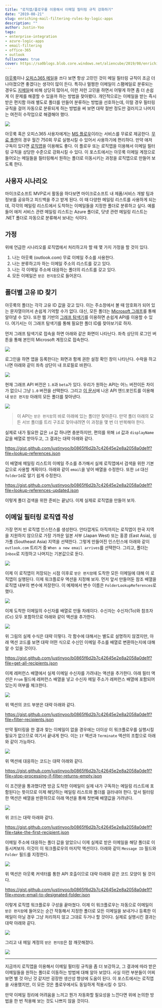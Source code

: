 ```yaml
---
title: "로직앱/플로우를 이용해서 이메일 필터링 규칙 강화하기"
date: "2019-08-21"
slug: enriching-mail-filtering-rules-by-logic-apps
description: ""
author: Justin-Yoo
tags:
- enterprise-integration
- azure-logic-apps
- email-filtering
- office-365
- outlook
fullscreen: true
cover: https://sa0blogs.blob.core.windows.net/aliencube/2019/08/enriching-mail-filtering-by-logic-apps-00.png
---
```


[아웃룩](https://outlook.com)이나 [오피스365 메일](https://outlook.office.com)을 쓰다 보면 항상 고민인 것이 메일 필터링 규칙이 조금 더 나아졌으면 좋겠다는 생각이 많이 든다. 특히나 멀쩡한 이메일이 스팸메일로 분류되는 경우도 [지메일](https://gmail.com)에 비해 상당히 많아서, 이런 저런 고민을 하면서 어떻게 하면 좀 더 손쉽게 이 문제를 해결할 수 있을까 하는 방법을 찾아봤다. 개인적으로는 이메일을 받는 즉시 받은 편지함 아래 별도로 폴더를 만들어 분류하는 방법을 선호하는데, 이럴 경우 필터링 규칙을 걸어 자동으로 분류되게 하는 방법을 써 보면 대략 절반 정도만 걸러지고 나머지는 여전히 수작업으로 해결해야 했다.

![](https://sa0blogs.blob.core.windows.net/aliencube/2019/08/enriching-mail-filtering-by-logic-apps-01.jpg)

아웃룩 혹은 오피스365 사용자에게는 [MS 플로우](https://flow.microsoft.com)이라는 서비스를 무료로 제공한다. [무료 플랜](https://flow.microsoft.com/ko-kr/pricing/?currency=KRW)의 경우 월간 750회 무료 실행시킬 수 있어서 사용하기에 편리하다. 만약 애저 구독이 있다면 [로직앱](https://azure.microsoft.com/ko-kr/services/logic-apps/)을 이용해도 좋다. 이 플로우 또는 로직앱을 이용해서 이메일 필터링 규칙을 상당한 수준으로 강화시킬 수 있다. 이 포스트에서는 아웃룩 이메일 계정으로 들어오는 메일들을 필터링해서 원하는 폴더로 이동시키는 과정을 로직앱으로 만들어 보도록 한다.

## 사용자 시나리오

마이크로소프트 MVP로서 활동을 하다보면 마이크로소프트 내 제품/서비스 개발 팀과 정보를 공유하고 피드백을 주고 받게 된다. 이 때 다양한 메일링 리스트를 사용하게 되는데, 각각의 메일링 리스트에서 도착하는 이메일들을 지정한 폴더로 분류하고 싶다. 예를 들어 애저 서비스 관련 메일링 리스트는 Azure 폴더로, 닷넷 관련 메일링 리스트는 .NET 폴더로 자동으로 분류해서 보내는 식이다.

## 가정

위에 언급한 시나리오를 로직앱에서 처리하고자 할 때 몇 가지 가정을 할 것이 있다.

1. 나는 아웃룩 (outlook.com) 무료 이메일 주소를 사용한다.
2. 나는 분류하고자 하는 이메일 주소의 리스트를 갖고 있다.
3. 나는 각 이메일 주소에 대응하는 폴더의 리스트를 갖고 있다.
4. 모든 이메일은 `받은 편지함`으로 들어온다.

## 폴더별 고유 ID 찾기

아웃룩의 폴더는 각각 고유 ID 값을 갖고 있다. 이는 주소창에서 볼 때 암호화가 되어 있는 문자열이어서 손쉽게 기억할 수가 없다. 대신, 모든 폴더는 [Microsoft 그래프](https://developer.microsoft.com/en-us/graph)를 통해 알아낼 수 있다. 또한 웹 기반의 [그래프 탐색기](https://developer.microsoft.com/en-us/graph/graph-explorer)를 이용하면 손쉽게 API를 이용할 수 있다. 여기서는 이 그래프 탐색기를 통해 필요한 폴더 ID를 찾아보기로 하자.

먼저 그래프 탐색기로 접속을 하면 아래와 같은 화면이 나타난다. 좌측 상단의 로그인 버튼을 통해 본인의 Microsoft 계정으로 접속한다.

![](https://sa0blogs.blob.core.windows.net/aliencube/2019/08/enriching-mail-filtering-by-logic-apps-02.png)

로그인을 하면 앱을 등록한다는 화면과 함께 권한 설정 확인 창이 나타난다. 수락을 하고 나면 아래와 같이 좌측 상단이 내 프로필로 바뀐다.

![](https://sa0blogs.blob.core.windows.net/aliencube/2019/08/enriching-mail-filtering-by-logic-apps-03.png)

현재 그래프 API 버전은 `1.0`과 `beta`가 있다. 우리가 원하는 API는 어느 버전이든 차이가 없으니 그냥 `1.0` 버전을 선택한다. 그리고 [이 문서](https://docs.microsoft.com/en-us/graph/api/user-list-mailfolders?view=graph-rest-1.0&tabs=http)에 나온 API 엔드포인트를 이용해 내 `받은 편지함` 아래의 모든 폴더를 찾아낸다.

![](https://sa0blogs.blob.core.windows.net/aliencube/2019/08/enriching-mail-filtering-by-logic-apps-04.png)

> 이 API는 `받은 편지함`의 바로 아래에 있는 폴더만 찾아준다. 만약 폴더 아래의 모든 서브 폴더를 트리 구조로 찾아내려면 이 과정을 몇 번 더 반복해야 한다.

실제로 내가 필요한 값은 `id` 값 하나면 충분하지만, 편의를 위해 `id` 값과 `displayName` 값을 배열로 받아두고, 그 결과는 대략 아래와 같다.

https://gist.github.com/justinyoo/b0865f6d2b7c42645e2e8a2058a0de1f?file=lookup-references.json

이 배열에 메일링 리스트의 이메일 주소를 추가해서 실제 로직앱에서 검색을 위한 기본 값으로 사용할 계획이다. 아래와 같이 `email`을 넣어 배열을 수정한다. 또한 `id` 대신 `folderId`로 알기 쉽게 수정한다.

https://gist.github.com/justinyoo/b0865f6d2b7c42645e2e8a2058a0de1f?file=lookup-references-updated.json

이렇게 폴더 검색을 위한 준비는 끝났다. 이제 실제로 로직앱을 만들어 보자.

## 이메일 필터링 로직앱 작성

가장 먼저 빈 로직앱 인스턴스를 생성한다. 안타깝게도 아직까지는 로직앱이 한국 지역을 지원하지 않으므로 가장 가까운 일본 서부 (Japan West) 또는 홍콩 (East Asia), 싱가폴 (Southeast Asia) 지역을 선택한다. 그렇게 만들어진 인스턴스에 아래와 같이 `outlook.com` 트리거 중 `When a new email arrives`를 선택한다. 그리고, 폴더는 `Inbox`로 지정하고 나머지는 기본값으로 둔다.

![](https://sa0blogs.blob.core.windows.net/aliencube/2019/08/enriching-mail-filtering-by-logic-apps-05.png)

이제 이 로직앱이 저장되는 시점 이후로 `받은 편지함`에 도착한 모든 이메일에 대해 이 로직앱이 실행된다. 이제 워크플로우 액션을 지정해 보자. 먼저 앞서 만들어둔 참조 배열을 로직앱 내부의 변수에 저장한다. 이 예제에서 변수 이름은 `FolderLookupReferences`로 했다.

![](https://sa0blogs.blob.core.windows.net/aliencube/2019/08/enriching-mail-filtering-by-logic-apps-06.png)

이제 도착한 이메일의 수신자를 배열로 만들 차례이다. 수신자는 수신자(To)와 참조자(Cc) 모두 포함하므로 아래와 같이 액션을 추가한다.

![](https://sa0blogs.blob.core.windows.net/aliencube/2019/08/enriching-mail-filtering-by-logic-apps-07.png)

위 그림의 실제 수식은 대략 이렇다. 각 함수에 대해서는 별도로 설명하지 않겠지만, 아래 액션 코드를 보면 대략 어떤 식으로 수신인 이메일 주소를 배열로 변환하는지에 대해 알 수 있을 것이다.

https://gist.github.com/justinyoo/b0865f6d2b7c42645e2e8a2058a0de1f?file=get-all-recipients.json

이제 레퍼런스 배열에서 실제 이메일 수신자를 가려내는 액션을 추가한다. 아래 필터 액션은 `From` 필드에 레퍼런스 배열을 넣고 수신자 메일 주소가 레퍼런스 배열에 포함되어 있는지 여부를 체크한다.

![](https://sa0blogs.blob.core.windows.net/aliencube/2019/08/enriching-mail-filtering-by-logic-apps-08.png)

위 액션의 코드 부분은 대략 아래와 같다.

https://gist.github.com/justinyoo/b0865f6d2b7c42645e2e8a2058a0de1f?file=filter-recipients.json

만약 필터링을 한 결과 찾는 이메일이 없을 경우에는 더이상 이 워크플로우를 실행시킬 필요가 없으므로 여기서 끝내게 한다. 이는 `If` 액션과 `Terminate` 액션의 조합으로 아래와 같이 가능하다.

![](https://sa0blogs.blob.core.windows.net/aliencube/2019/08/enriching-mail-filtering-by-logic-apps-09.png)

위 액션에 대응하는 코드는 대략 아래와 같다.

https://gist.github.com/justinyoo/b0865f6d2b7c42645e2e8a2058a0de1f?file=stop-processing-if-filter-returns-empty.json

이 조건문을 통과했다면 방금 도착한 이메일이 실제 내가 구독하는 메일링 리스트에 포함된다는 뜻이므로 이제 해당하는 메일링 리스트와 폴더를 걸러내야 한다. 앞서 필터링한 액션은 배열을 반환하므로 아래 액션을 통해 첫번째 배열값을 가려낸다.

![](https://sa0blogs.blob.core.windows.net/aliencube/2019/08/enriching-mail-filtering-by-logic-apps-10.png)

위 코드는 대략 아래와 같다.

https://gist.github.com/justinyoo/b0865f6d2b7c42645e2e8a2058a0de1f?file=take-the-first-recipient.json

이메일 주소에 대응하는 폴더 값을 알았으니 이제 실제로 받은 이메일을 해당 폴더로 이동시켜보자. 이것이 이 워크플로우의 마지막 액션이다. 아래와 같이 `Message ID` 필드와 `Folder` 필드를 지정한다.

![](https://sa0blogs.blob.core.windows.net/aliencube/2019/08/enriching-mail-filtering-by-logic-apps-11.png)

위 액션은 아웃룩 커넥터를 통한 API 호출이므로 대략 아래와 같은 코드 모양이 될 것이다.

https://gist.github.com/justinyoo/b0865f6d2b7c42645e2e8a2058a0de1f?file=move-email-to-designated-folder.json

이렇게 로직앱 워크플로우 구성을 끝마쳤다. 이제 이 워크플로우는 자동으로 이메일이 `받은 편지함`에 들어오는 순간 작동해서 지정한 폴더로 모든 이메일을 보내거나 등록한 이메일이 아닐 경우 그냥 처리하지 않고 그대로 두거나 할 것이다. 실제로 실행시킨 결과는 대략 아래와 같다.

![](https://sa0blogs.blob.core.windows.net/aliencube/2019/08/enriching-mail-filtering-by-logic-apps-12.png)

그리고 내 메일 계정의 `받은 편지함`은 참 깨끗해졌다.

![](https://sa0blogs.blob.core.windows.net/aliencube/2019/08/enriching-mail-filtering-by-logic-apps-13.png)

* * *

지금까지 로직앱을 이용해서 이메일 필터링 규칙을 좀 더 보강하고, 그 결과에 따라 받은 이메일들을 원하는 폴더로 이동하는 방법에 대해 알아 보았다. 사실 이런 부분들이 어찌 보면 별 것 아닌 것 같지만 굉장한 생산성 향상에 도움이 된다. 이 포스트에서는 로직앱을 사용했지만, 이 모든 것은 플로우에서도 동일하게 적용시킬 수 있다.

만약 이메일 정리에 어려움을 느끼고 뭔가 자동화할 필요성을 느낀다면 위에 논의한 방법을 한 번 적용해 보는 것도 나쁘지 않을 것이다.
